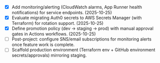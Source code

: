 - [x] Add monitoring/alerting (CloudWatch alarms, App Runner health notifications) for service endpoints. (2025-10-25)
- [x] Evaluate migrating Auth0 secrets to AWS Secrets Manager (with Terraform) for rotation support. (2025-10-25)
- [x] Define promotion policy (dev → staging → prod) with manual approval gates in Actions workflows. (2025-10-25)
- [ ] Post-project: configure SNS/email subscriptions for monitoring alerts once feature work is complete.
- [ ] Scaffold production environment (Terraform env + GitHub environment secrets/approvals) mirroring staging.
